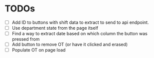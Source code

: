 # TODOs

- [ ] Add ID to buttons with shift data to extract to send to api endpoint.
- [ ] Use department state from the page itself
- [ ] Find a way to extract date based on which column the button was pressed from
- [ ] Add button to remove OT (or have it clicked and erased)
- [ ] Populate OT on page load
